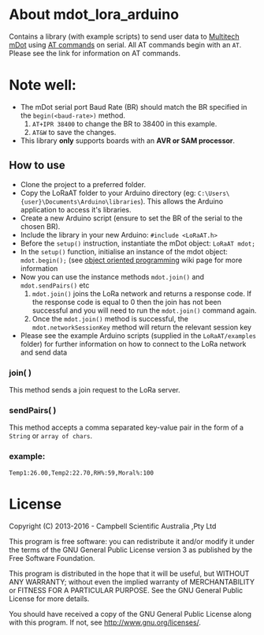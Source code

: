 # About mdot_lora_arduino
Contains a library (with example scripts) to send user data to [Multitech mDot](http://www.multitech.com/brands/multiconnect-mdot) using [AT commands](https://www.sparkfun.com/datasheets/Cellular%20Modules/AT_Commands_Reference_Guide_r0.pdf) on serial. All AT commands begin with an `AT`. Please see the link for information on AT commands. 

# Note well: 
- The mDot serial port Baud Rate (BR) should match the BR specified in the `begin(<baud-rate>)` method.
  1. `AT+IPR 38400` to change the BR to 38400 in this example.
  2. `AT&W` to save the changes.
- This library **only** supports boards with an **AVR or SAM processor**.

## How to use
- Clone the project to a preferred folder.
- Copy the LoRaAT folder to your Arduino directory (eg: `C:\Users\{user}\Documents\Arduino\libraries`). This allows the Arduino application to access it's libraries.
- Create a new Arduino script (ensure to set the BR of the serial to the chosen BR).
- Include the library in your new Arduino: `#include <LoRaAT.h>`
- Before the `setup()` instruction, instantiate the mDot object: `LoRaAT mdot;`
- In the `setup()` function, initialise an instance of the mdot object: `mdot.begin();` (see [object oriented programming](https://en.wikipedia.org/wiki/Object-oriented_programming) wiki page for more information
- Now you can use the instance methods  `mdot.join()` and `mdot.sendPairs()` etc 
  1. `mdot.join()` joins the LoRa network and returns a response code. If the response code is equal to 0 then the join has not been successful and you will need to run the `mdot.join()` command again. 
  2. Once the `mdot.join()` method is successful, the `mdot.networkSessionKey` method will return the relevant session key
- Please see the example Arduino scripts (supplied in the `LoRaAT/examples` folder) for further information on how to connect to the LoRa network and send data

### join( )
This method sends a join request to the LoRa server.

### sendPairs( )
This method accepts a comma separated key-value pair in the form of a `String` or `array of chars`.

### example:
`Temp1:26.00,Temp2:22.70,RH%:59,Moral%:100`



License
=======

Copyright (C) 2013-2016 - Campbell Scientific Australia ,Pty Ltd

This program is free software: you can redistribute it and/or modify
it under the terms of the GNU General Public License version 3 as 
published by the Free Software Foundation.

This program is distributed in the hope that it will be useful,
but WITHOUT ANY WARRANTY; without even the implied warranty of
MERCHANTABILITY or FITNESS FOR A PARTICULAR PURPOSE.  See the
GNU General Public License for more details.

You should have received a copy of the GNU General Public License
along with this program. If not, see <http://www.gnu.org/licenses/>.
